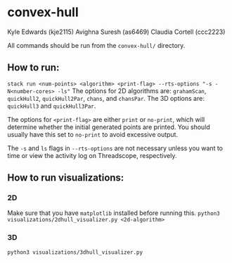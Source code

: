 # convex-hull

Kyle Edwards (kje2115)
Avighna Suresh (as6469)
Claudia Cortell (ccc2223)


All commands should be run from the `convex-hull/` directory.

## How to run: ##

```stack run <num-points> <algorithm> <print-flag> --rts-options "-s -N<number-cores> -ls"```
The options for 2D algorithms are: `grahamScan`, `quickHull2`, `quickHull2Par`, `chans`, and `chansPar`.
The 3D options are: `quickHull3` and `quickHull3Par`.

The options for `<print-flag>` are either `print` or `no-print`, which will determine whether the initial generated points are printed. You should usually have this set to `no-print` to avoid excessive output.

The `-s` and `ls` flags in `--rts-options` are not necessary unless you want to time or view the activity log on Threadscope, respectively.

## How to run visualizations: ##

### 2D ####
Make sure that you have `matplotlib` installed before running this.
```python3 visualizations/2dhull_visualizer.py <2d-algorithm>```
### 3D ###
```python3 visualizations/3dhull_visualizer.py```

